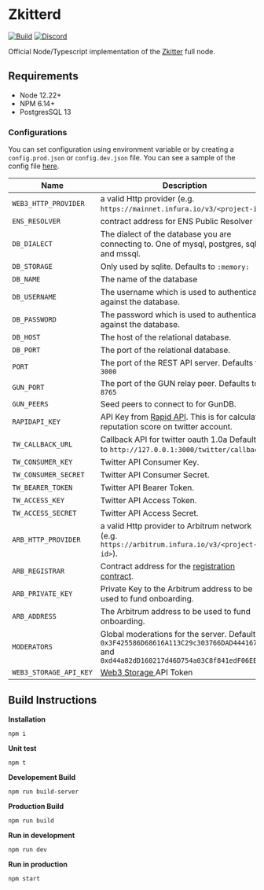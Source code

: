 # Zkitterd

[![Build](https://github.com/zkitter/zkitterd/actions/workflows/build-and-test.yml/badge.svg)](https://github.com/zkitter/zkitterd/actions/workflows/build-and-test.yml)
[![Discord](https://img.shields.io/discord/887573677959417889)](https://discord.com/invite/GVP9MghwXc)

Official Node/Typescript implementation of the [Zkitter](https://docs.zkitter.com/) full node.

## Requirements

- Node 12.22+
- NPM 6.14+
- PostgresSQL 13

### Configurations

You can set configuration using environment variable or by creating a `config.prod.json` or `config.dev.json` file. You can see a sample of the config file [here](./config.sample.json).

| Name                   | Description                                                                                                                                  |
| ---------------------- | -------------------------------------------------------------------------------------------------------------------------------------------- |
| `WEB3_HTTP_PROVIDER`   | a valid Http provider (e.g. `https://mainnet.infura.io/v3/<project-id>`)                                                                     |
| `ENS_RESOLVER`         | contract address for ENS Public Resolver                                                                                                     |
| `DB_DIALECT`           | The dialect of the database you are connecting to. One of mysql, postgres, sqlite and mssql.                                                 |
| `DB_STORAGE`           | Only used by sqlite. Defaults to `:memory:`                                                                                                  |
| `DB_NAME`              | The name of the database                                                                                                                     |
| `DB_USERNAME`          | The username which is used to authenticate against the database.                                                                             |
| `DB_PASSWORD`          | The password which is used to authenticate against the database.                                                                             |
| `DB_HOST`              | The host of the relational database.                                                                                                         |
| `DB_PORT`              | The port of the relational database.                                                                                                         |
| `PORT`                 | The port of the REST API server. Defaults to `3000`                                                                                          |
| `GUN_PORT`             | The port of the GUN relay peer. Defaults to `8765`                                                                                           |
| `GUN_PEERS`            | Seed peers to connect to for GunDB.                                                                                                          |
| `RAPIDAPI_KEY`         | API Key from [Rapid API](https://rapidapi.com/hub). This is for calculating reputation score on twitter account.                             |
| `TW_CALLBACK_URL`      | Callback API for twitter oauth 1.0a Defaults to `http://127.0.0.1:3000/twitter/callback`.                                                    |
| `TW_CONSUMER_KEY`      | Twitter API Consumer Key.                                                                                                                    |
| `TW_CONSUMER_SECRET`   | Twitter API Consumer Secret.                                                                                                                 |
| `TW_BEARER_TOKEN`      | Twitter API Bearer Token.                                                                                                                    |
| `TW_ACCESS_KEY`        | Twitter API Access Token.                                                                                                                    |
| `TW_ACCESS_SECRET`     | Twitter API Access Secret.                                                                                                                   |
| `ARB_HTTP_PROVIDER`    | a valid Http provider to Arbitrum network (e.g. `https://arbitrum.infura.io/v3/<project-id>`).                                               |
| `ARB_REGISTRAR`        | Contract address for the [registration contract](https://github.com/zkitter/contracts).                                                      |
| `ARB_PRIVATE_KEY`      | Private Key to the Arbitrum address to be used to fund onboarding.                                                                           |
| `ARB_ADDRESS`          | The Arbitrum address to be used to fund onboarding.                                                                                          |
| `MODERATORS`           | Global moderations for the server. Defaults to `0x3F425586D68616A113C29c303766DAD444167EE8` and `0xd44a82dD160217d46D754a03C8f841edF06EBE3c` |
| `WEB3_STORAGE_API_KEY` | [Web3 Storage ](https://web3.storage/) API Token                                                                                             |

## Build Instructions

**Installation**

```
npm i
```

**Unit test**

```
npm t
```

**Developement Build**

```
npm run build-server
```

**Production Build**

```
npm run build
```

**Run in development**

```
npm run dev
```

**Run in production**

```
npm start
```
